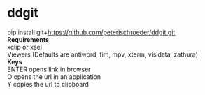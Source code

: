 # ddgit
pip install git+https://github.com/peterjschroeder/ddgit.git \
**Requirements**\
xclip or xsel\
Viewers (Defaults are antiword, fim, mpv, xterm, visidata, zathura)\
**Keys**\
ENTER opens link in browser\
O opens the url in an application\
Y copies the url to clipboard
